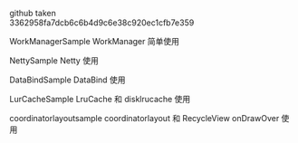 
github taken  
3362958fa7dcb6c6b4d9c6e38c920ec1cfb7e359

WorkManagerSample
WorkManager 简单使用

NettySample
Netty 使用

DataBindSample
DataBind 使用

LurCacheSample
LruCache 和 disklrucache 使用

coordinatorlayoutsample
coordinatorlayout 和 RecycleView onDrawOver 使用




